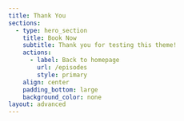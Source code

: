 ```yaml
---
title: Thank You
sections:
  - type: hero_section
    title: Book Now
    subtitle: Thank you for testing this theme!
    actions:
      - label: Back to homepage
        url: /episodes
        style: primary
    align: center
    padding_bottom: large
    background_color: none
layout: advanced
---
```

